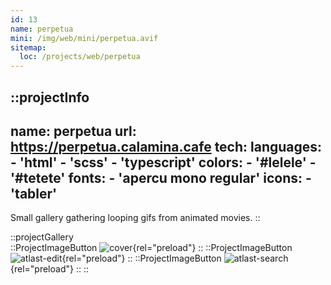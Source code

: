 ```yaml
---
id: 13
name: perpetua
mini: /img/web/mini/perpetua.avif
sitemap:
  loc: /projects/web/perpetua
---
```


::projectInfo
---
name: perpetua
url: https://perpetua.calamina.cafe
tech:
    languages:
      - 'html'
      - 'scss'
      - 'typescript'
    colors:
      - '#lelele'
      - '#tetete'
    fonts:
      - 'apercu mono regular'
    icons:
      - 'tabler'
---
Small gallery gathering looping gifs from animated movies.
::

::projectGallery  
  ::ProjectImageButton
    ![cover](/img/web/perpetua.avif){rel="preload"}
  ::
  ::ProjectImageButton
    ![atlast-edit](/img/web/perpetua/perpetua-active.avif){rel="preload"}
  ::
  ::ProjectImageButton
    ![atlast-search](/img/web/perpetua/perpetua-active-alt.avif){rel="preload"}
  :: 
::

<!-- ::projectFeatures
:: -->